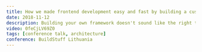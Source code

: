 ```yaml
---
title: How we made frontend development easy and fast by building a custom built framework
date: 2018-11-12
description: Building your own framework doesn't sound like the right thing to do but sometimes it is. In this talk I go over the problems we were facing and how we achieved a solution by creating our own framework.
video: 0feCjLV69Z0
tags: [conference talk, architecture]
conference: BuildStuff Lithuania
---
```

